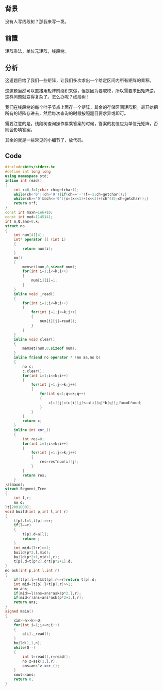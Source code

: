 ## 背景

没有人写线段树？那我来写一发。

## 前置

矩阵乘法，单位元矩阵，线段树。

## 分析

这道题目给了我们一些矩阵，让我们多次求出一个给定区间内所有矩阵的乘积。

这道题当然可以直接用矩阵前缀积来做，但是因为要取模，所以需要求出矩阵逆，这样问题就变得复杂了。怎么办呢？线段树！

我们在线段树的每个叶子节点上面存一个矩阵，其余的存储区间矩阵积。最开始把所有的矩阵存进去，然后每次查询的时候按照题目要求异或即可。

需要注意的是，线段树查询操作累乘答案的时候，答案的初值应为单位元矩阵，否则会影响答案。

其余的就是一些常见的小细节了，放代码。

## Code

```cpp
#include<bits/stdc++.h>
#define int long long
using namespace std;
inline int read()
{
	int x=0,f=1;char ch=getchar();
	while(ch<'0'||ch>'9'){if(ch=='-')f=-1;ch=getchar();}
	while(ch>='0'&&ch<='9'){x=(x<<1)+(x<<3)+(ch^48);ch=getchar();}
	return x*f;
}
const int maxn=1e6+10;
const int mod=1145141;
int n,Q,ans=0,k;
struct no
{
	int num[4][4];
	int* operator [] (int i) 
	{
		return num[i]; 
	}
	no()
	{
		memset(num,0,sizeof num);
		for(int i=1;i<=k;i++)
		{
			num[i][i]=1;
		}
	}
	inline void _read()
	{
		for(int i=1;i<=k;i++)
		{
			for(int j=1;j<=k;j++)
			{
				num[i][j]=read();
			}
		}
	}
	inline void clear()
	{
		memset(num,0,sizeof num);
	}
	inline friend no operator * (no aa,no b)
	{
		no c;
		c.clear();
		for(int i=1;i<=k;i++)
		{
			for(int j=1;j<=k;j++)
			{
				for(int q=1;q<=k;q++)
				{
					c[i][j]=(c[i][j]+aa[i][q]*b[q][j]%mod)%mod;
				}
			}
		}
		return c;
	}
	inline int xor_()
	{
		int res=0;
		for(int i=1;i<=k;i++)
		{
			for(int j=1;j<=k;j++)
			{
				res=res^num[i][j];
			}
		}
		return res;
	}
}a[maxn];
struct Segment_Tree
{
	int l,r;
	no d;
}t[2001000];
void build(int p,int l,int r)
{
	t[p].l=l,t[p].r=r;
	if(l==r)
	{
		t[p].d=a[l];
		return ;
	}
	int mid=(l+r)>>1;
	build(p*2,l,mid);
	build(p*2+1,mid+1,r);
	t[p].d=t[p*2].d*t[p*2+1].d;
}
no ask(int p,int l,int r)
{
	if(t[p].l>=l&&t[p].r<=r)return t[p].d;
	int mid=(t[p].l+t[p].r)>>1;
	no ans;
	if(mid>=l)ans=ans*ask(p*2,l,r);
	if(mid<r)ans=ans*ask(p*2+1,l,r);
	return ans;
}
signed main()
{
	cin>>n>>k>>Q;
	for(int i=1;i<=n;i++)
	{
		a[i]._read();
	}
	build(1,1,n);
	while(Q--)
	{
		int l=read(),r=read();
		no z=ask(1,l,r);
		ans=ans^z.xor_();
	}
	cout<<ans;
	return 0;
}

```